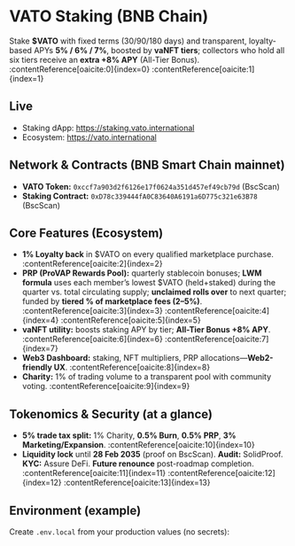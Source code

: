 # VATO Staking (BNB Chain)

Stake **$VATO** with fixed terms (30/90/180 days) and transparent, loyalty-based APYs **5% / 6% / 7%**, boosted by **vaNFT tiers**; collectors who hold all six tiers receive an **extra +8% APY** (All-Tier Bonus). :contentReference[oaicite:0]{index=0} :contentReference[oaicite:1]{index=1}

## Live
- Staking dApp: https://staking.vato.international
- Ecosystem: https://vato.international

## Network & Contracts (BNB Smart Chain mainnet)
- **VATO Token:** `0xccf7a903d2f6126e17f0624a351d457ef49cb79d` (BscScan)
- **Staking Contract:** `0xD78c339444fA0C83640A6191a6D775c321e63B78` (BscScan)

## Core Features (Ecosystem)
- **1% Loyalty back** in $VATO on every qualified marketplace purchase. :contentReference[oaicite:2]{index=2}  
- **PRP (ProVAP Rewards Pool):** quarterly stablecoin bonuses; **LWM formula** uses each member’s lowest $VATO (held+staked) during the quarter vs. total circulating supply; **unclaimed rolls over** to next quarter; funded by **tiered % of marketplace fees (2–5%)**. :contentReference[oaicite:3]{index=3} :contentReference[oaicite:4]{index=4} :contentReference[oaicite:5]{index=5}  
- **vaNFT utility:** boosts staking APY by tier; **All-Tier Bonus +8% APY**. :contentReference[oaicite:6]{index=6} :contentReference[oaicite:7]{index=7}  
- **Web3 Dashboard:** staking, NFT multipliers, PRP allocations—**Web2-friendly UX**. :contentReference[oaicite:8]{index=8}  
- **Charity:** 1% of trading volume to a transparent pool with community voting. :contentReference[oaicite:9]{index=9}

## Tokenomics & Security (at a glance)
- **5% trade tax split:** 1% Charity, **0.5% Burn**, **0.5% PRP**, **3% Marketing/Expansion**. :contentReference[oaicite:10]{index=10}  
- **Liquidity lock** until **28 Feb 2035** (proof on BscScan). **Audit:** SolidProof. **KYC:** Assure DeFi. **Future renounce** post-roadmap completion. :contentReference[oaicite:11]{index=11} :contentReference[oaicite:12]{index=12} :contentReference[oaicite:13]{index=13}

## Environment (example)
Create `.env.local` from your production values (no secrets):
